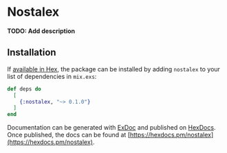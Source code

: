 # Nostalex

**TODO: Add description**

## Installation

If [available in Hex](https://hex.pm/docs/publish), the package can be installed
by adding `nostalex` to your list of dependencies in `mix.exs`:

```elixir
def deps do
  [
    {:nostalex, "~> 0.1.0"}
  ]
end
```

Documentation can be generated with [ExDoc](https://github.com/elixir-lang/ex_doc)
and published on [HexDocs](https://hexdocs.pm). Once published, the docs can
be found at [https://hexdocs.pm/nostalex](https://hexdocs.pm/nostalex).

